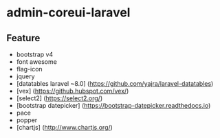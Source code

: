 # admin-coreui-laravel

## Feature
- bootstrap v4
- font awesome
- flag-icon
- jquery
- [datatables laravel ~8.0] (https://github.com/yajra/laravel-datatables)
- [vex] (https://github.hubspot.com/vex/)
- [select2] (https://select2.org/)
- [bootstrap datepicker] (https://bootstrap-datepicker.readthedocs.io)
- pace
- popper
- [chartjs] (http://www.chartjs.org/)
